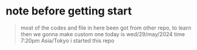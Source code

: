 # note before getting start
> most of the codes and file in here been got from other repo, to learn then we gonna make custom one
> today is wed/29/may/2024 time 7:20pm Asia/Tokyo i started this repo
